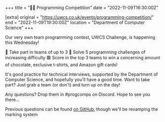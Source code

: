 +++
title = "🧑‍💻 Programming Competition"
date = "2022-11-09T16:30:00Z"

[extra]
original = "https://uwcs.co.uk/events/programming-competition/"    
end = "2022-11-09T19:30:00Z"
location = "Department of Computer Science"
+++

Our very own team programming contest, UWCS Challenge, is happening this Wednesday!

🔵 Take part in teams of up to 3
🔺 Solve 5 programming challenges of increasing difficulty
🟩 Score in the top 3 teams to win a concerning amount of chocolate, exclusive t-shirts, and Amazon gift cards!

It's good practice for technical interviews, supported by the Department of Computer Science, and hopefully you'll have a good time. Want to take part? Just grab a team (or don't) and turn up on the day!

Any questions? Drop them in #progcomps on Discord. Hope to see you there... 

Previous questions can be found [on GitHub](https://github.com/UWCS/progcomps/releases/tag/v1.0.0), though we'll be revamping the marking system
